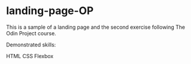 # landing-page-OP

This is a sample of a landing page and the second exercise following The Odin Project course.

Demonstrated skills:

HTML
CSS
Flexbox
